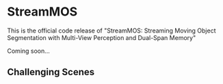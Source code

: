 # StreamMOS

This is the official code release of "StreamMOS: Streaming Moving Object Segmentation with Multi-View Perception and Dual-Span Memory"

Coming soon...

## Challenging Scenes
